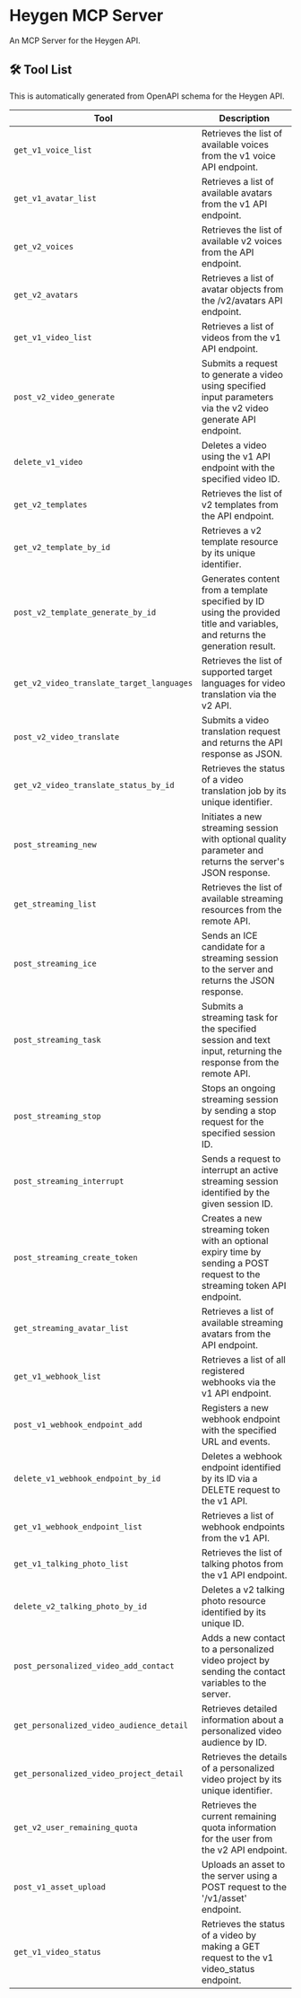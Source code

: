 # Heygen MCP Server

An MCP Server for the Heygen API.

## 🛠️ Tool List

This is automatically generated from OpenAPI schema for the Heygen API.


| Tool | Description |
|------|-------------|
| `get_v1_voice_list` | Retrieves the list of available voices from the v1 voice API endpoint. |
| `get_v1_avatar_list` | Retrieves a list of available avatars from the v1 API endpoint. |
| `get_v2_voices` | Retrieves the list of available v2 voices from the API endpoint. |
| `get_v2_avatars` | Retrieves a list of avatar objects from the /v2/avatars API endpoint. |
| `get_v1_video_list` | Retrieves a list of videos from the v1 API endpoint. |
| `post_v2_video_generate` | Submits a request to generate a video using specified input parameters via the v2 video generate API endpoint. |
| `delete_v1_video` | Deletes a video using the v1 API endpoint with the specified video ID. |
| `get_v2_templates` | Retrieves the list of v2 templates from the API endpoint. |
| `get_v2_template_by_id` | Retrieves a v2 template resource by its unique identifier. |
| `post_v2_template_generate_by_id` | Generates content from a template specified by ID using the provided title and variables, and returns the generation result. |
| `get_v2_video_translate_target_languages` | Retrieves the list of supported target languages for video translation via the v2 API. |
| `post_v2_video_translate` | Submits a video translation request and returns the API response as JSON. |
| `get_v2_video_translate_status_by_id` | Retrieves the status of a video translation job by its unique identifier. |
| `post_streaming_new` | Initiates a new streaming session with optional quality parameter and returns the server's JSON response. |
| `get_streaming_list` | Retrieves the list of available streaming resources from the remote API. |
| `post_streaming_ice` | Sends an ICE candidate for a streaming session to the server and returns the JSON response. |
| `post_streaming_task` | Submits a streaming task for the specified session and text input, returning the response from the remote API. |
| `post_streaming_stop` | Stops an ongoing streaming session by sending a stop request for the specified session ID. |
| `post_streaming_interrupt` | Sends a request to interrupt an active streaming session identified by the given session ID. |
| `post_streaming_create_token` | Creates a new streaming token with an optional expiry time by sending a POST request to the streaming token API endpoint. |
| `get_streaming_avatar_list` | Retrieves a list of available streaming avatars from the API endpoint. |
| `get_v1_webhook_list` | Retrieves a list of all registered webhooks via the v1 API endpoint. |
| `post_v1_webhook_endpoint_add` | Registers a new webhook endpoint with the specified URL and events. |
| `delete_v1_webhook_endpoint_by_id` | Deletes a webhook endpoint identified by its ID via a DELETE request to the v1 API. |
| `get_v1_webhook_endpoint_list` | Retrieves a list of webhook endpoints from the v1 API. |
| `get_v1_talking_photo_list` | Retrieves the list of talking photos from the v1 API endpoint. |
| `delete_v2_talking_photo_by_id` | Deletes a v2 talking photo resource identified by its unique ID. |
| `post_personalized_video_add_contact` | Adds a new contact to a personalized video project by sending the contact variables to the server. |
| `get_personalized_video_audience_detail` | Retrieves detailed information about a personalized video audience by ID. |
| `get_personalized_video_project_detail` | Retrieves the details of a personalized video project by its unique identifier. |
| `get_v2_user_remaining_quota` | Retrieves the current remaining quota information for the user from the v2 API endpoint. |
| `post_v1_asset_upload` | Uploads an asset to the server using a POST request to the '/v1/asset' endpoint. |
| `get_v1_video_status` | Retrieves the status of a video by making a GET request to the v1 video_status endpoint. |
